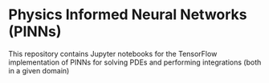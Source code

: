 # Physics Informed Neural Networks (PINNs)

This repository contains Jupyter notebooks for the TensorFlow implementation of PINNs for solving PDEs and performing integrations (both in a given domain)